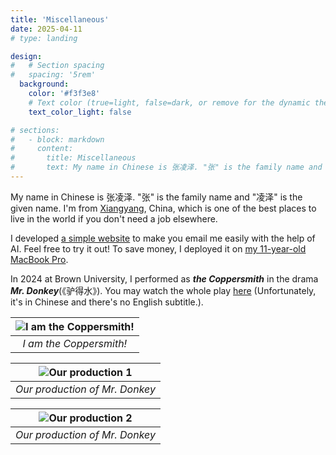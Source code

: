 ```yaml
---
title: 'Miscellaneous'
date: 2025-04-11
# type: landing

design:
#   # Section spacing
#   spacing: '5rem'
  background:
    color: '#f3f3e8'
    # Text color (true=light, false=dark, or remove for the dynamic theme color).
    text_color_light: false

# sections:
#   - block: markdown
#     content:
#       title: Miscellaneous
#       text: My name in Chinese is 张凌泽. "张" is the family name and "凌泽" is the given name. I'm from [Xiangyang](https://www.trip.com/travel-guide/destination/xiangyang-414/), China, which is one of the best places to live in the world if you don't need a job elsewhere. <br> In 2024 at Brown University, I performed as *the Coppersmith* in the drama *Mr. Donkey*(《驴得水》).
---
```

My name in Chinese is 张凌泽. "张" is the family name and "凌泽" is the given name. I'm from [Xiangyang](https://www.trip.com/travel-guide/destination/xiangyang-414/), China, which is one of the best places to live in the world if you don't need a job elsewhere.

I developed [a simple website](https://lingze.eaisy.email) to make you email me easily with the help of AI. Feel free to try it out! To save money, I deployed it on [my 11-year-old MacBook Pro](https://drive.google.com/file/d/1gEOHA0c8Q73yhOlyuAAi80Yfn3yCljhD/view?usp=sharing).

In 2024 at Brown University, I performed as ***the Coppersmith*** in the drama ***Mr. Donkey***(《驴得水》). You may watch the whole play [here](https://drive.google.com/drive/folders/1wQySRdis2qU5zUvQ9yBYccOAf29lRjjT?usp=sharing) (Unfortunately, it's in Chinese and there's no English subtitle.).

|![I am the Coppersmith!](./indrama.jpg)|
|:--:| 
|*I am the Coppersmith!*|

|![Our production 1](./act1.jpg) |
|:--:| 
|*Our production of Mr. Donkey*|


|![Our production 2](./act2.jpg) |
|:--:| 
|*Our production of Mr. Donkey*|

<!-- | ![I am the Coppersmith!](./indrama.jpg) | 
|:--:| 
| *I am the Coppersmith!* |

| ![I am the Coppersmith!](./indrama.jpg) | 
|:--:| 
| *I am the Coppersmith!* | -->